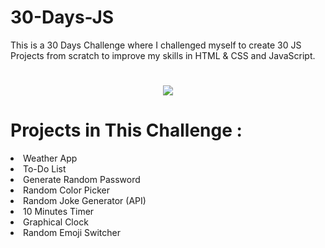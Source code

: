 # 30-Days-JS
This is a 30 Days Challenge where I challenged myself to create 30 JS Projects from scratch to improve
my skills in HTML & CSS and JavaScript.
#
<div align="center">
<img src="https://media.tenor.com/Dq8nm__4of0AAAAC/gimme-code-gimme.gif"/>
</div>

# Projects in This Challenge : 
<li> Weather App </li>
<li>To-Do List</li>
<li> Generate Random Password </li>
<li> Random Color Picker </li>
<li> Random Joke Generator (API) </li>
<li> 10 Minutes Timer </li>
<li> Graphical Clock </li>
<li> Random Emoji Switcher </li>

